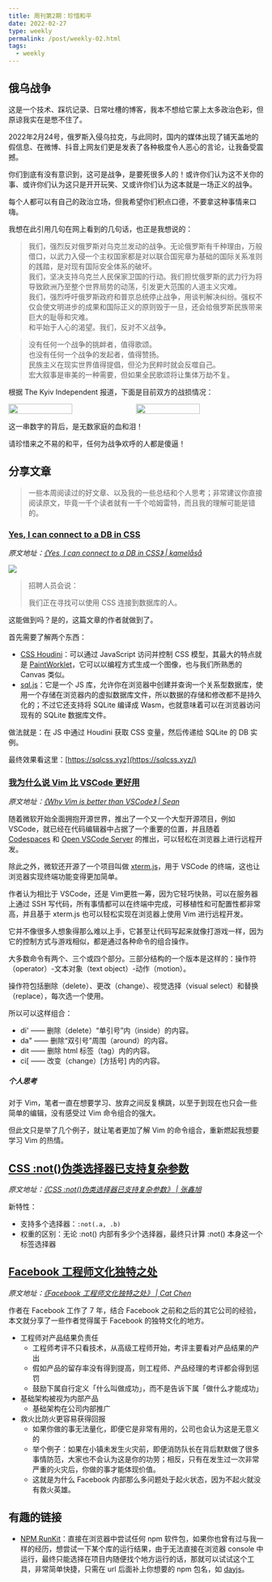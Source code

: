 ```yaml
---
title: 周刊第2期：珍惜和平
date: 2022-02-27
type: weekly
permalink: /post/weekly-02.html
tags: 
  - weekly
---
```


## 俄乌战争
这是一个技术、踩坑记录、日常吐槽的博客，我本不想给它蒙上太多政治色彩，但原谅我实在是憋不住了。

2022年2月24号，俄罗斯入侵乌拉克，与此同时，国内的媒体出现了铺天盖地的假信息、在微博、抖音上网友们更是发表了各种极度令人恶心的言论，让我备受震撼。

你们到底有没有意识到，这可是战争，是要死很多人的！或许你们认为这不关你的事、或许你们认为这只是开开玩笑、又或许你们认为这本就是一场正义的战争。

每个人都可以有自己的政治立场，但我希望你们积点口德，不要拿这种事情来口嗨。

我想在此引用几句在网上看到的几句话，也正是我想说的：
> 我们，强烈反对俄罗斯对乌克兰发动的战争。无论俄罗斯有千种理由，万般借口，以武力入侵一个主权国家都是对以联合国宪章为基础的国际关系准则的践踏，是对现有国际安全体系的破坏。<br />
> 我们，坚决支持乌克兰人民保家卫国的行动。我们担忧俄罗斯的武力行为将导致欧洲乃至整个世界局势的动荡，引发更大范围的人道主义灾难。<br />
> 我们，强烈呼吁俄罗斯政府和普京总统停止战争，用谈判解决纠纷。强权不仅会使文明进步的成果和国际正义的原则毁于一旦，还会给俄罗斯民族带来巨大的耻辱和灾难。<br />
> 和平始于人心的渴望。我们，反对不义战争。

> 没有任何一个战争的挑衅者，值得歌颂。<br />
> 也没有任何一个战争的发起者，值得赞扬。<br />
> 民族主义在现实世界值得提倡，但沦为民粹时就会反噬自己。<br />
> 宏大叙事是审美的一种需要，但如果全民歌颂将让集体万劫不复。<br />

根据 The Kyiv Independent 报道，下面是目前双方的战损情况：

<div style="display: flex;">
    <img width="50%" src="https://gd4ark-1258805822.cos.ap-guangzhou.myqcloud.com/images202202282142093.jpeg">
    <img width="50%" src="https://gd4ark-1258805822.cos.ap-guangzhou.myqcloud.com/images202202282142529.jpeg">
</div>

这一串数字的背后，是无数家庭的血和泪！

请珍惜来之不易的和平，任何为战争欢呼的人都是傻逼！

## 分享文章

> 一些本周阅读过的好文章、以及我的一些总结和个人思考；非常建议你直接阅读原文，毕竟一千个读者就有一千个哈姆雷特，而且我的理解可能是错的。

### [Yes, I can connect to a DB in CSS](https://www.leemeichin.com/posts/yes-i-can-connect-to-a-db-in-css.html)

*原文地址：[《Yes, I can connect to a DB in CSS》 | kamelåså](https://www.leemeichin.com/posts/yes-i-can-connect-to-a-db-in-css.html)*

![](https://www.leemeichin.com/img/yes-i-can-connect-to-a-db-in-css/tweet.jpg)

> 招聘人员会说：
> 
> 
> 我们正在寻找可以使用 CSS 连接到数据库的人。
> 

这能做到吗？是的，这篇文章的作者就做到了。

首先需要了解两个东西：

- [CSS Houdini](https://developer.mozilla.org/zh-CN/docs/Web/Guide/Houdini)：可以通过 JavaScript 访问并控制 CSS 模型，其最大的特点就是 [PaintWorklet](https://developer.mozilla.org/en-US/docs/Web/API/PaintWorklet)，它可以以编程方式生成一个图像，也与我们所熟悉的 Canvas 类似。
- [sql.js](https://sql.js.org/)：它是一个 JS 库，允许你在浏览器中创建并查询一个关系型数据库，使用一个存储在浏览器内的虚拟数据库文件，所以数据的存储和修改都不是持久化的；不过它还支持将 SQLite 编译成 Wasm，也就意味着可以在浏览器访问现有的 SQLite 数据库文件。

做法就是：在 JS 中通过 Houdini 获取 CSS 变量，然后传递给 SQLite 的 DB 实例。

最终效果看这里：[https://sqlcss.xyz](https://sqlcss.xyz/)

### [我为什么说 Vim 比 VSCode 更好用](https://sean-warman.medium.com/why-vim-is-better-than-vscode-d09e2355eb37)

*原文地址：[《Why Vim is better than VSCode》 | Sean](https://sean-warman.medium.com/why-vim-is-better-than-vscode-d09e2355eb37)*

随着微软开始全面拥抱开源世界，推出了一个又一个大型开源项目，例如 VSCode，就已经在代码编辑器中占据了一个重要的位置，并且随着 [Codespaces](https://github.com/features/codespaces) 和 [Open VSCode Server](https://github.com/gitpod-io/openvscode-server) 的推出，可以轻松在浏览器上进行远程开发。

除此之外，微软还开源了一个项目叫做 [xterm.js](https://github.com/xtermjs/xterm.js/)，用于 VSCode 的终端，这也让浏览器实现终端功能变得更加简单。

作者认为相比于 VSCode，还是 Vim更胜一筹，因为它轻巧快熟，可以在服务器上通过 SSH 写代码，所有事情都可以在终端中完成，可移植性和可配置性都非常高，并且基于 xterm.js 也可以轻松实现在浏览器上使用 Vim 进行远程开发。

它并不像很多人想象得那么难以上手，它甚至让代码写起来就像打游戏一样，因为它的控制方式与游戏相似，都是通过各种命令的组合操作。

大多数命令有两个、三个或四个部分。三部分结构的一个版本是这样的：操作符（operator）-文本对象（text object）-动作（motion）。

操作符包括删除（delete）、更改（change）、视觉选择（visual select）和替换（replace），每次选一个使用。

所以可以这样组合：

- di' —— 删除（delete）“单引号”内（inside）的内容。
- da" —— 删除“双引号”周围（around）的内容。
- dit —— 删除 html 标签（tag）内的内容。
- ci[ —— 改变（change）[方括号] 内的内容。

##### 个人思考

对于 Vim，笔者一直在想要学习、放弃之间反复横跳，以至于到现在也只会一些简单的编辑，没有感受过 Vim 命令组合的强大。

但此文只是举了几个例子，就让笔者更加了解 Vim 的命令组合，重新燃起我想要学习 Vim 的热情。

## [CSS :not()伪类选择器已支持复杂参数](https://www.zhangxinxu.com/wordpress/2022/02/css-not-pseudo-class-list-argument/?utm_source=tuicool&utm_medium=referral)
*原文地址：[《CSS :not()伪类选择器已支持复杂参数》 | 张鑫旭](https://www.zhangxinxu.com/wordpress/2022/02/css-not-pseudo-class-list-argument/?utm_source=tuicool&utm_medium=referral)*

新特性：

- 支持多个选择器：`:not(.a, .b)`
- 权重的区别：无论 :not() 内部有多少个选择器，最终只计算 :not() 本身这一个标签选择器

## [Facebook 工程师文化独特之处](https://chinese.catchen.me/2022/02/unique-engineering-culture-of-facebook.html)
*原文地址：[《Facebook 工程师文化独特之处》 | Cat Chen](https://chinese.catchen.me/2022/02/unique-engineering-culture-of-facebook.html)*

作者在 Facebook 工作了 7 年，结合 Facebook 之前和之后的其它公司的经验， 本文就分享了一些作者觉得属于 Facebook 的独特文化的地方。

- 工程师对产品结果负责任
    - 工程师考评不只看技术，从高级工程师开始，考评主要看对产品结果的产出
    - 假如产品的留存率没有得到提高，则工程师、产品经理的考评都会得到惩罚
    - 鼓励下属自行定义「什么叫做成功」，而不是告诉下属「做什么才能成功」
- 基础架构被视为内部产品
    - 基础架构在公司内部推广
- 救火比防火更容易获得回报
    - 如果你做的事无法量化，即便它是非常有用的，公司也会认为这是无意义的
    - 举个例子：如果在小镇未发生火灾前，即便消防队长在背后默默做了很多事情防范，大家也不会认为这是你的功劳；相反，只有在发生过一次非常严重的火灾后，你做的事才能体现价值。
    - 这就是为什么 Facebook 内部那么多问题处于起火状态，因为不起火就没有救火英雄。

## 有趣的链接

- [NPM RunKit](https://npm.runkit.com)：直接在浏览器中尝试任何 npm 软件包，如果你也曾有过与我一样的经历，想尝试一下某个库的运行结果，由于无法直接在浏览器 console 中运行，最终只能选择在项目内随便找个地方运行的话，那就可以试试这个工具，非常简单快捷，只需在 url 后面补上你想要的 npm 包名，如 [dayjs](https://npm.runkit.com/dayjs)。
